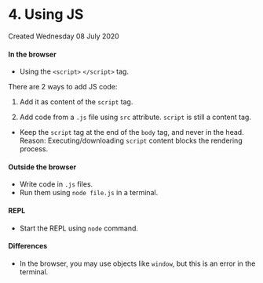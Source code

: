 # 4. Using JS
Created Wednesday 08 July 2020

#### In the browser

* Using the ``<script>``  ``</script>`` tag.

There are 2 ways to add JS code:

1. Add it as content of the ``script`` tag.
2. Add code from a ``.js`` file using ``src`` attribute. ``script`` is still a content tag.

	<!-- Method 1, direct -->
	<body>
		<script> var x = 2; </script>
	<body>
	
	<!-- Method 2, src -->
	<body>
		<script src="path"></script> <!-- Leave content empty -->
	<body>


* Keep the ``script`` tag at the end of the ``body`` tag, and never in the head. Reason: Executing/downloading ``script`` content blocks the rendering process.


#### Outside the browser

* Write code in ``.js`` files.
* Run them using ``node file.js`` in a terminal.


#### REPL

* Start the REPL using ``node`` command.


#### Differences

* In the browser, you may use objects like ``window``, but this is an error in the terminal.


